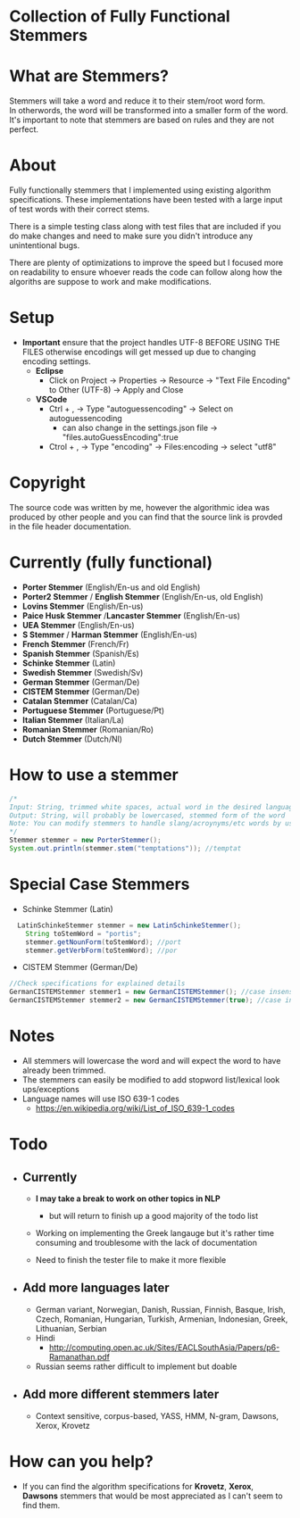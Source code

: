 # Collection of Fully Functional Stemmers

# What are Stemmers?

Stemmers will take a word and reduce it to their stem/root word form. <br>
In otherwords, the word will be transformed into a smaller form of the word.
<br>It's important to note that stemmers are based on rules and they are not perfect.

# About

Fully functionally stemmers that I implemented using existing algorithm specifications. These implementations have been tested with a large input of test words with their correct stems.

There is a simple testing class along with test files that are included if you do make changes and need to make sure you didn't introduce any unintentional bugs.

There are plenty of optimizations to improve the speed but I focused more on readability to ensure whoever reads the code can follow along how the algoriths are suppose to work and make modifications.

# Setup

- **Important** ensure that the project handles UTF-8 BEFORE USING THE FILES otherwise encodings will get messed up due to changing encoding settings.
  - **Eclipse**
    - Click on Project -> Properties -> Resource -> "Text File Encoding" to Other (UTF-8) -> Apply and Close
  - **VSCode**
    - Ctrl + , -> Type "autoguessencoding" -> Select on autoguessencoding
      - can also change in the settings.json file -> "files.autoGuessEncoding":true
    - Ctrol + , -> Type "encoding" -> Files:encoding -> select "utf8"

# Copyright

The source code was written by me, however the algorithmic idea was produced by other people and you can find that the source link is provded in the file header documentation.

# Currently (fully functional)

- **Porter Stemmer** (English/En-us and old English)
- **Porter2 Stemmer** / **English Stemmer** (English/En-us, old English)
- **Lovins Stemmer** (English/En-us)
- **Paice Husk Stemmer** /**Lancaster Stemmer** (English/En-us)
- **UEA Stemmer** (English/En-us)
- **S Stemmer** / **Harman Stemmer** (English/En-us)
- **French Stemmer** (French/Fr)
- **Spanish Stemmer** (Spanish/Es)
- **Schinke Stemmer** (Latin)
- **Swedish Stemmer** (Swedish/Sv)
- **German Stemmer** (German/De)
- **CISTEM Stemmer** (German/De)
- **Catalan Stemmer** (Catalan/Ca)
- **Portuguese Stemmer** (Portuguese/Pt)
- **Italian Stemmer** (Italian/La)
- **Romanian Stemmer** (Romanian/Ro)
- **Dutch Stemmer** (Dutch/Nl)

# How to use a stemmer

```java
/*
Input: String, trimmed white spaces, actual word in the desired language
Output: String, will probably be lowercased, stemmed form of the word
Note: You can modify stemmers to handle slang/acroynyms/etc words by using exceptions
*/
Stemmer stemmer = new PorterStemmer();
System.out.println(stemmer.stem("temptations")); //temptat
```

# Special Case Stemmers

- Schinke Stemmer (Latin)

```java
  LatinSchinkeStemmer stemmer = new LatinSchinkeStemmer();
    String toStemWord = "portis";
    stemmer.getNounForm(toStemWord); //port
    stemmer.getVerbForm(toStemWord); //por
```

- CISTEM Stemmer (German/De)

```java
//Check specifications for explained details
GermanCISTEMStemmer stemmer1 = new GermanCISTEMStemmer(); //case insensitive = false
GermanCISTEMStemmer stemmer2 = new GermanCISTEMStemmer(true); //case insensitive = true
```

# Notes

- All stemmers will lowercase the word and will expect the word to have already been trimmed.
- The stemmers can easily be modified to add stopword list/lexical look ups/exceptions
- Language names will use ISO 639-1 codes
  - https://en.wikipedia.org/wiki/List_of_ISO_639-1_codes

# Todo

- ## Currently

  - **I may take a break to work on other topics in NLP**

    - but will return to finish up a good majority of the todo list

  - Working on implementing the Greek langauge but it's rather time consuming and troublesome with the lack of documentation
  - Need to finish the tester file to make it more flexible

- ## Add more languages later

  - German variant, Norwegian, Danish, Russian, Finnish, Basque, Irish, Czech, Romanian, Hungarian, Turkish, Armenian, Indonesian, Greek, Lithuanian, Serbian
  - Hindi
    - http://computing.open.ac.uk/Sites/EACLSouthAsia/Papers/p6-Ramanathan.pdf
  - Russian seems rather difficult to implement but doable

- ## Add more different stemmers later
  - Context sensitive, corpus-based, YASS, HMM, N-gram, Dawsons, Xerox, Krovetz

# How can you help?

- If you can find the algorithm specifications for **Krovetz**, **Xerox**, **Dawsons** stemmers that would be most appreciated as I can't seem to find them.
